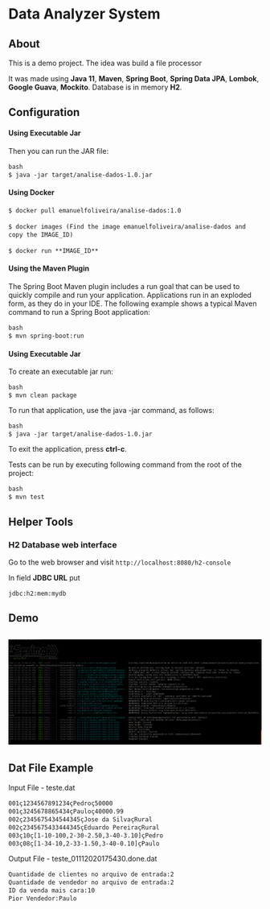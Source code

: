 # Data Analyzer System

## About

This is a demo project. The idea was build a file processor

It was made using **Java 11**, **Maven**, **Spring Boot**, **Spring Data JPA**, **Lombok**, **Google Guava**, **Mockito**. Database is in memory **H2**.

## Configuration

#### Using Executable Jar

Then you can run the JAR file:
```
bash
$ java -jar target/analise-dados-1.0.jar
```
#### Using Docker

```
$ docker pull emanuelfoliveira/analise-dados:1.0

$ docker images (Find the image emanuelfoliveira/analise-dados and copy the IMAGE_ID)

$ docker run **IMAGE_ID**
```

#### Using the Maven Plugin

The Spring Boot Maven plugin includes a run goal that can be used to quickly compile and run your application. 
Applications run in an exploded form, as they do in your IDE. 
The following example shows a typical Maven command to run a Spring Boot application:
 
```
bash
$ mvn spring-boot:run
``` 

#### Using Executable Jar

To create an executable jar run:

```
bash
$ mvn clean package
``` 

To run that application, use the java -jar command, as follows:

```
bash
$ java -jar target/analise-dados-1.0.jar
```

To exit the application, press **ctrl-c**.

Tests can be run by executing following command from the root of the project:

```
bash
$ mvn test
```

## Helper Tools

### H2 Database web interface

Go to the web browser and visit `http://localhost:8080/h2-console`

In field **JDBC URL** put 
```
jdbc:h2:mem:mydb
```
## Demo
## ![Execution Example](https://github.com/emanuelfoliveira/analise-dados/blob/master/mvn-run-console.png)

## Dat File Example

Input File - teste.dat
```
001ç1234567891234çPedroç50000
001ç3245678865434çPauloç40000.99
002ç2345675434544345çJose da SilvaçRural
002ç2345675433444345çEduardo PereiraçRural
003ç10ç[1-10-100,2-30-2.50,3-40-3.10]çPedro
003ç08ç[1-34-10,2-33-1.50,3-40-0.10]çPaulo
```

Output File - teste_01112020175430.done.dat
```
Quantidade de clientes no arquivo de entrada:2 
Quantidade de vendedor no arquivo de entrada:2 
ID da venda mais cara:10 
Pior Vendedor:Paulo
```
